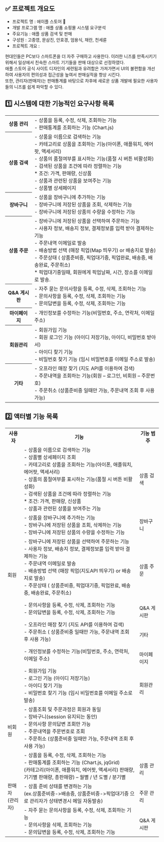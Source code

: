 ## ✅ 프로젝트 개요도

- 프로젝트 명 : 에이플 스토어 🍁
- 개발 프로그램 명 : 애플 상품 쇼핑몰 시스템 요구분석
- 주요기능 : 애플 상품 검색 및 판매
- 구성원 : 고종영, 문삼진, 안효경, 엄용식, 채란, 천세륜
- 프로젝트 개요 :

현대인들은 PC보다 스마트폰을 더 자주 구매하고 사용한다. 이러한 니즈를 만족시키기 위해서 일상에서 친숙한 스마트 기기들을 판매 대상으로 선정하였다.<br>
애플 스토어 공식 사이트 디자인의 세련됨과 유려함은 가져가면서 UI의 불편함을 개선하여 사용자의 편의성과 접근성을 높여서 판매실적을 향상 시킨다.<br>
또한, 관리자(판매자)는 판매통계를 바탕으로 차후에 새로운 상품 개발에 필요한 사용자들의 니즈를 쉽게 파악할 수 있다.

## 1️⃣ 시스템에 대한 기능적인 요구사항 목록

<table>
<tr>
<th>상품 관리</th>
<td>- 상품을 등록, 수정, 삭제, 조회하는 기능<br> - 판매통계를 조회하는 기능 (Chart.js)</tr>
<tr>
<th>상품 검색</th><td> - 상품을 이름으로 검색하는 기능 <br> - 카테고리로 상품을 조회하는 기능(아이폰, 애플워치, 에어팟, 액세서리)<br> - 상품의 품절여부를 표시하는 기능(품절 시 버튼 비활성화)<br> - 검색된 상품을 조건에 따라 정렬하는 기능<br>   * 조건: 가격, 판매량, 신상품<br> - 상품과 관련된 상품을 보여주는 기능<br> - 상품별 상세페이지
</tr>
<tr>
<th>장바구니</th>
<td> - 상품을 장바구니에 추가하는 기능<br> - 장바구니에 저장된 상품을 조회, 삭제하는 기능 <br> - 장바구니에 저장된 상품의 수량을 수정하는 기능</td>
</tr>

<tr>

<th>상품 주문</th>

<td>  - 장바구니에 저장된 상품을 선택하여 주문하는 기능 <br> - 사용자 정보, 배송지 정보, 결제정보를 입력 받아 결제하는 기능<br> - 주문내역 이메일로 발송<br> - 배송방법 선택 (매장 픽업(Map 띄우기) or 배송지로 발송) <br> - 주문상태 ( 상품준비중, 픽업대기중, 픽업완료, 배송중, 배송완료, 주문취소) <br> * 픽업대기중일때, 회원에게 픽업날짜, 시간, 장소를 이메일로 발송.</td><tr>

<tr>

<th>Q&A 게시판</th><td> - 자주 묻는 문의사항을 등록, 수정, 삭제, 조회하는 기능<br> - 문의사항을 등록, 수정, 삭제, 조회하는 기능<br> - 문의답변을 등록, 수정, 삭제, 조회하는 기능</td> 

</tr>
<tr>

<th>마이페이지</th> <td> - 개인정보를 수정하는 기능(비밀번호, 주소, 연락처, 이메일 주소)</td>

</tr>

<tr>

<th>회원관리</th> <td> - 회원가입 기능<br> - 회원 로그인 기능 (아이디 저장기능, 아이디, 비밀번호 받아서)<br> - 아이디 찾기 기능<br> - 비밀번호 찾기 기능 (임시 비밀번호를 이메일 주소로 발송)</td></tr>

<tr>

<th>기타</th> <td> - 오프라인 매장 찾기 (지도 API를 이용하여 검색)<br> - 주문내역을 조회하는 기능(회원 – 로그인, 비회원 – 주문번호)<br> - 주문취소 (상품준비중 일때만 가능, 주문내역 조회 후 사용 가능)</td></tr>
</table>

## 2️⃣ 액터별 기능 목록

<table>
<tr>
<th>사용자</th>
<th>기능</th>
<th>기능 범주</th>
</tr>
<tr><td rowspan="7">회원</td><td> - 상품을 이름으로 검색하는 기능<br> - 상품별 상세페이지 조회<br> - 카테고리로 상품을 조회하는 기능(아이폰, 애플워치, 에어팟, 액세서리)<br> - 상품의 품절여부를 표시하는 기능(품절 시 버튼 비활성화)<br>- 검색된 상품을 조건에 따라 정렬하는 기능 <br> * 조건: 가격, 판매량, 신상품 <br> - 상품과 관련된 상품을 보여주는 기능 </td> <td>상품 검색</td></tr><tr><td> - 상품을 장바구니에 추가하는 기능<br> - 장바구니에 저장된 상품을 조회, 삭제하는 기능<br> - 장바구니에 저장된 상품의 수량을 수정하는 기능 </td><td>장바구니</td></tr><tr><td> - 장바구니에 저장된 상품을 선택하여 주문하는 기능<br> - 사용자 정보, 배송지 정보, 결제정보를 입력 받아 결제하는 기능<br> - 주문내역 이메일로 발송<br> - 배송방법 선택 (매장 픽업(지도API 띄우기) or 배송지로 발송)<br> - 주문상태 ( 상품준비중, 픽업대기중, 픽업완료, 배송중, 배송완료, 주문취소) </td><td > <br>상품 주문</td></tr><tr><td > - 문의사항을 등록, 수정, 삭제, 조회하는 기능<br> - 문의답변을 등록, 수정, 삭제, 조회하는 기능 </td><td > <br>Q&amp;A 게시판 </td></tr><tr><td> - 오프라인 매장 찾기 (지도 API를 이용하여 검색)<br> - 주문취소 ( 상품준비중 일때만 가능, 주문내역 조회 후 사용 가능) </td><td > <br>기타 </td></tr><tr><td > - 개인정보를 수정하는 기능(비밀번호, 주소, 연락처, 이메일 주소) </td><td > <br>마이페이지</td></tr><tr><td > - 회원가입 기능<br> - 로그인 기능 (아이디 저장기능)<br> - 아이디 찾기 기능<br> - 비밀번호 찾기 기능 (임시 비밀번호를 이메일 주소로 발송) </td><td > <br>회원관리</td></tr><tr><td ><br>비회원</td><td > - 상품조회 및 주문과정은 회원과 동일<br> - 장바구니(session 유지되는 동안)<br> - 문의사항 문의답변 조회만 가능<br> - 주문내역을 주문번호로 조회<br> - 주문취소 (상품준비중 일때만 가능, 주문내역 조회 후 사용 가능) </td><td > <br> </td></tr><tr><td rowspan="3"> <br>판매자<br> (관리자) </td><td > - 상품을 등록, 수정, 삭제, 조회하는 기능<br> - 판매통계를 조회하는 기능 (Chart.js, jqGrid)<br> (카테고리(아이폰, 애플워치, 에어팟, 액세서리) 판매량, 기기별 판매량, 총판매량) – 월별 / 년 도별 / 분기별 </td><td > <br>상품 관리</td></tr><tr><td > - 상품 준비 상태를 변경하는 기능<br>  (ex.상품준비중-&gt;배송중, 상품준비중-&gt;픽업대기중 으로 관리자가 상태변경시 메일 자동발송)<br></td><td > <br>주문 관리</td></tr><tr><td > - 자주 묻는 문의사항을 등록, 수정, 삭제, 조회하는 기능<br> - 문의사항을 삭제, 조회하는 기능<br> - 문의답변을 등록, 수정, 삭제, 조회하는 기능 </td><td> <br>Q&amp;A 게시판 </td></tr></tbody></table>
